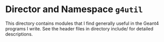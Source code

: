 # Director and Namespace `g4util`

This directory contains modules that I find generally useful in the
Geant4 programs I write. See the header files in directory include/
for detailed descriptions.

